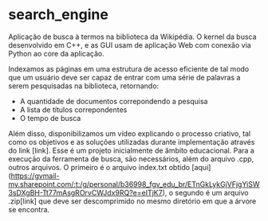 # search_engine
Aplicação de busca à termos na biblioteca da Wikipédia. O kernel da busca desenvolvido em C++, e as GUI usam de aplicação Web com conexão via Python ao core da aplicação.

Indexamos as páginas em uma estrutura de acesso eficiente de tal modo que um usuário deve ser capaz de entrar com uma série de palavras a serem pesquisadas na biblioteca, retornando:
  * A quantidade de documentos correpondendo a pesquisa
  * A lista de títulos correpondentes
  * O tempo de busca 

Além disso, disponibilizamos um vídeo explicando o processo criativo, tal como os objetivos e as soluções utilizadas durante implementação através do link [link]. Esse é um projeto inicialmente de âmbito educacional.
Para a execuçāo da ferramenta de busca, sāo necessários, além do arquivo .cpp, outros arquivos. O primeiro é o arquivo index.txt obtido [aqui] (https://gvmail-my.sharepoint.com/:t:/g/personal/b36998_fgv_edu_br/ETnGkLykGjVFjgYiSW3sDXgBH-Tt77mAsgROrvCWJdx9RQ?e=eITjK7), o segundo é um arquivo .zip[link] que deve ser descomprimido no mesmo diretório em que a árvore se encontra.
